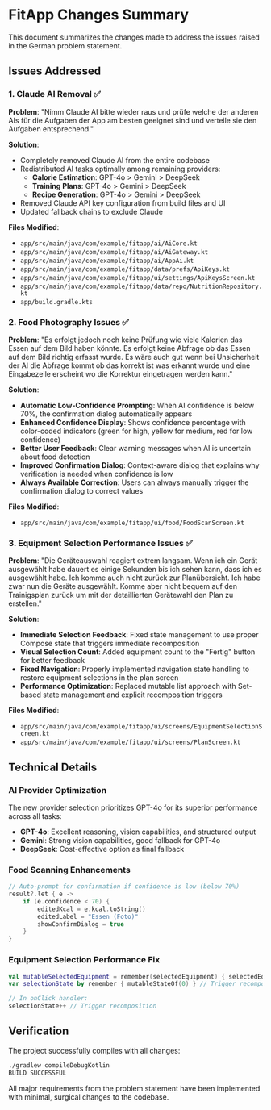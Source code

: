 # FitApp Changes Summary

This document summarizes the changes made to address the issues raised in the German problem statement.

## Issues Addressed

### 1. Claude AI Removal ✅
**Problem**: "Nimm Claude AI bitte wieder raus und prüfe welche der anderen AIs für die Aufgaben der App am besten geeignet sind und verteile sie den Aufgaben entsprechend."

**Solution**: 
- Completely removed Claude AI from the entire codebase
- Redistributed AI tasks optimally among remaining providers:
  - **Calorie Estimation**: GPT-4o > Gemini > DeepSeek  
  - **Training Plans**: GPT-4o > Gemini > DeepSeek
  - **Recipe Generation**: GPT-4o > Gemini > DeepSeek
- Removed Claude API key configuration from build files and UI
- Updated fallback chains to exclude Claude

**Files Modified**:
- `app/src/main/java/com/example/fitapp/ai/AiCore.kt`
- `app/src/main/java/com/example/fitapp/ai/AiGateway.kt`
- `app/src/main/java/com/example/fitapp/ai/AppAi.kt`
- `app/src/main/java/com/example/fitapp/data/prefs/ApiKeys.kt`
- `app/src/main/java/com/example/fitapp/ui/settings/ApiKeysScreen.kt`
- `app/src/main/java/com/example/fitapp/data/repo/NutritionRepository.kt`
- `app/build.gradle.kts`

### 2. Food Photography Issues ✅
**Problem**: "Es erfolgt jedoch noch keine Prüfung wie viele Kalorien das Essen auf dem Bild haben könnte. Es erfolgt keine Abfrage ob das Essen auf dem Bild richtig erfasst wurde. Es wäre auch gut wenn bei Unsicherheit der AI die Abfrage kommt ob das korrekt ist was erkannt wurde und eine Eingabezeile erscheint wo die Korrektur eingetragen werden kann."

**Solution**:
- **Automatic Low-Confidence Prompting**: When AI confidence is below 70%, the confirmation dialog automatically appears
- **Enhanced Confidence Display**: Shows confidence percentage with color-coded indicators (green for high, yellow for medium, red for low confidence)
- **Better User Feedback**: Clear warning messages when AI is uncertain about food detection
- **Improved Confirmation Dialog**: Context-aware dialog that explains why verification is needed when confidence is low
- **Always Available Correction**: Users can always manually trigger the confirmation dialog to correct values

**Files Modified**:
- `app/src/main/java/com/example/fitapp/ui/food/FoodScanScreen.kt`

### 3. Equipment Selection Performance Issues ✅
**Problem**: "Die Geräteauswahl reagiert extrem langsam. Wenn ich ein Gerät ausgewählt habe dauert es einige Sekunden bis ich sehen kann, dass ich es ausgewählt habe. Ich komme auch nicht zurück zur Planübersicht. Ich habe zwar nun die Geräte ausgewählt. Komme aber nicht bequem auf den Trainigsplan zurück um mit der detaillierten Gerätewahl den Plan zu erstellen."

**Solution**:
- **Immediate Selection Feedback**: Fixed state management to use proper Compose state that triggers immediate recomposition
- **Visual Selection Count**: Added equipment count to the "Fertig" button for better feedback
- **Fixed Navigation**: Properly implemented navigation state handling to restore equipment selections in the plan screen
- **Performance Optimization**: Replaced mutable list approach with Set-based state management and explicit recomposition triggers

**Files Modified**:
- `app/src/main/java/com/example/fitapp/ui/screens/EquipmentSelectionScreen.kt`
- `app/src/main/java/com/example/fitapp/ui/screens/PlanScreen.kt`

## Technical Details

### AI Provider Optimization
The new provider selection prioritizes GPT-4o for its superior performance across all tasks:
- **GPT-4o**: Excellent reasoning, vision capabilities, and structured output
- **Gemini**: Strong vision capabilities, good fallback for GPT-4o
- **DeepSeek**: Cost-effective option as final fallback

### Food Scanning Enhancements
```kotlin
// Auto-prompt for confirmation if confidence is low (below 70%)
result?.let { e ->
    if (e.confidence < 70) {
        editedKcal = e.kcal.toString()
        editedLabel = "Essen (Foto)"
        showConfirmDialog = true
    }
}
```

### Equipment Selection Performance Fix
```kotlin
val mutableSelectedEquipment = remember(selectedEquipment) { selectedEquipment.toMutableSet() }
var selectionState by remember { mutableStateOf(0) } // Trigger recomposition

// In onClick handler:
selectionState++ // Trigger recomposition
```

## Verification

The project successfully compiles with all changes:
```bash
./gradlew compileDebugKotlin
BUILD SUCCESSFUL
```

All major requirements from the problem statement have been implemented with minimal, surgical changes to the codebase.